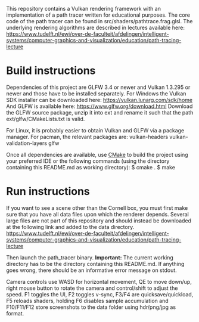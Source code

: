 This repository contains a Vulkan rendering framework with an implementation of a path tracer written for educational purposes.
The core code of the path tracer can be found in src/shaders/pathtrace.frag.glsl.
The underlying rendering algorithms are described in lectures available here:
https://www.tudelft.nl/ewi/over-de-faculteit/afdelingen/intelligent-systems/computer-graphics-and-visualization/education/path-tracing-lecture


# Build instructions

Dependencies of this project are GLFW 3.4 or newer and Vulkan 1.3.295 or newer and those have to be installed separately.
For Windows the Vulkan SDK installer can be downloaded here:
https://vulkan.lunarg.com/sdk/home
And GLFW is available here:
https://www.glfw.org/download.html
Download the GLFW source package, unzip it into ext and rename it such that the path ext/glfw/CMakeLists.txt is valid.

For Linux, it is probably easier to obtain Vulkan and GLFW via a package manager.
For pacman, the relevant packages are: vulkan-headers vulkan-validation-layers glfw

Once all dependencies are available, use [CMake](https://cmake.org/) to build the project using your preferred IDE or the following commands (using the directory containing this README.md as working directory):
$ cmake .
$ make


# Run instructions

If you want to see a scene other than the Cornell box, you must first make sure that you have all data files upon which the renderer depends.
Several large files are not part of this repository and should instead be downloaded at the following link and added to the data directory.
https://www.tudelft.nl/ewi/over-de-faculteit/afdelingen/intelligent-systems/computer-graphics-and-visualization/education/path-tracing-lecture

Then launch the path_tracer binary.
**Important:** The current working directory has to be the directory containing this README.md.
If anything goes wrong, there should be an informative error message on stdout.

Camera controls use WASD for horizontal movement, QE to move down/up, right mouse button to rotate the camera and control/shift to adjust the speed. F1 toggles the UI, F2 toggles v-sync, F3/F4 are quicksave/quickload, F5 reloads shaders, holding F6 disables sample accumulation and F10/F11/F12 store screenshots to the data folder using hdr/png/jpg as format.
